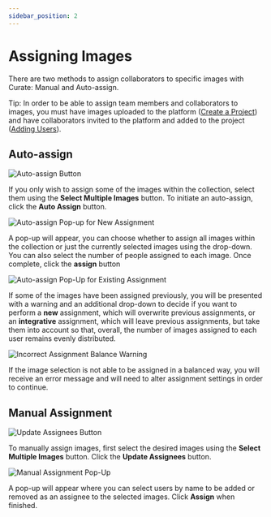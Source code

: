 ```yaml
---
sidebar_position: 2
---
```


# Assigning Images

There are two methods to assign collaborators to specific images with Curate: Manual and Auto-assign.

Tip: In order to be able to assign team members and collaborators to images, you must have images uploaded to the platform ([Create a Project](/createproject)) and have collaborators invited to the platform and added to the project ([Adding Users](/adduser)).

## Auto-assign

![Auto-assign Button](/img/curate/curate_auto.png)

If you only wish to assign some of the images within the collection, select them using the **Select Multiple Images** button.
To initiate an auto-assign, click the **Auto Assign** button.

![Auto-assign Pop-up for New Assignment](/img/curate/curate_auto_new.png)

A pop-up will appear, you can choose whether to assign all images within the collection or just the currently selected images using the drop-down.
You can also select the number of people assigned to each image.
Once complete, click the **assign** button

![Auto-assign Pop-Up for Existing Assignment](/img/curate/curate_auto_existing.png)

If some of the images have been assigned previously, you will be presented with a warning and an additional drop-down to decide if you want to perform a **new** assignment, which will overwrite previous assignments, or an **integrative** assignment, which will leave previous assignments, but take them into account so that, overall, the number of images assigned to each user remains evenly distributed.

![Incorrect Assignment Balance Warning](/img/curate/curate_auto_balance.png)

If the image selection is not able to be assigned in a balanced way, you will receive an error message and will need to alter assignment settings in order to continue.

## Manual Assignment

![Update Assignees Button](/img/curate/curate_assignees.png)

To manually assign images, first select the desired images using the **Select Multiple Images** button.
Click the **Update Assignees** button.

![Manual Assignment Pop-Up](/img/curate/curate_manual.png)

A pop-up will appear where you can select users by name to be added or removed as an assignee to the selected images.
Click **Assign** when finished.
